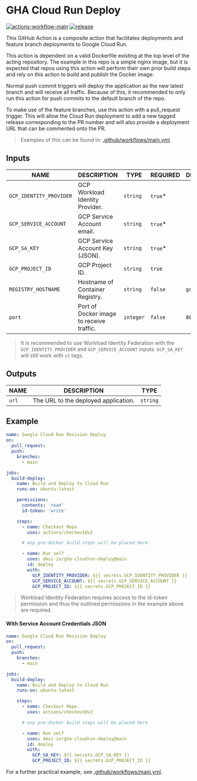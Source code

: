# GHA Cloud Run Deploy

[![actions-workflow-main][actions-workflow-main-badge]][actions-workflow-main]
[![release][release-badge]][release]

This GitHub Action is a composite action that facilitates deployments and feature branch deployments to Google Cloud Run.

This action is dependent on a valid Dockerfile existing at the top level of the acting repository. The example in this repo is a simple nginx image, but it is expected that repos using this action will perform their own prior build steps and rely on this action to build and publish the Docker image.

Normal push commit triggers will deploy the application as the new latest branch and will receive all traffic. Because of this, it recommended to only run this action for push commits to the default branch of the repo.

To make use of the feature branches, use this action with a pull_request trigger. This will allow the Cloud Run deployment to add a new tagged release corresponding to the PR number and will also provide a deployment URL that can be commented onto the PR.

> Examples of this can be found in: [.github/workflows/main.yml](.github/workflows/main.yml).

## Inputs

| NAME                    | DESCRIPTION                              | TYPE      | REQUIRED | DEFAULT  |
| ----------------------- | ---------------------------------------- | --------- | -------- | -------- |
| `GCP_IDENTITY_PROVIDER` | GCP Workload Identity Provider.          | `string`  | `true`\* |          |
| `GCP_SERVICE_ACCOUNT`   | GCP Service Account email.               | `string`  | `true`\* |          |
| `GCP_SA_KEY`            | GCP Service Account Key (JSON).          | `string`  | `true`\* |          |
| `GCP_PROJECT_ID`        | GCP Project ID.                          | `string`  | `true`   |          |
| `REGISTRY_HOSTNAME`     | Hostname of Container Registry.          | `string`  | `false`  | `gcr.io` |
| `port`                  | Port of Docker image to receive traffic. | `integer` | `false`  | `80`     |

> It is recommended to use Workload Identity Federation with the `GCP_IDENTITY_PROVIDER` and `GCP_SERVICE_ACCOUNT` inputs. `GCP_SA_KEY` will still work with `v1` tags.

## Outputs

| NAME  | DESCRIPTION                          | TYPE     |
| ----- | ------------------------------------ | -------- |
| `url` | The URL to the deployed application. | `string` |

## Example

```yaml
name: Google Cloud Run Revision Deploy
on:
  pull_request:
  push:
    branches:
      - main

jobs:
  build-deploy:
    name: Build and Deploy to Cloud Run
    runs-on: ubuntu-latest

    permissions:
      contents: 'read'
      id-token: 'write'

    steps:
      - name: Checkout Repo
        uses: actions/checkout@v2

      # any pre-docker build steps will be placed here

      - name: Run self
        uses: dmsi-io/gha-cloudrun-deploy@main
        id: deploy
        with:
          GCP_IDENTITY_PROVIDER: ${{ secrets.GCP_IDENTITY_PROVIDER }}
          GCP_SERVICE_ACCOUNT: ${{ secrets.GCP_SERVICE_ACCOUNT }}
          GCP_PROJECT_ID: ${{ secrets.GCP_PROJECT_ID }}
```

> Workload Identity Federation requires access to the id-token permission and thus the outlined permissions in the example above are required.

#### With Service Account Credentials JSON

```yaml
name: Google Cloud Run Revision Deploy
on:
  pull_request:
  push:
    branches:
      - main

jobs:
  build-deploy:
    name: Build and Deploy to Cloud Run
    runs-on: ubuntu-latest

    steps:
      - name: Checkout Repo
        uses: actions/checkout@v2

      # any pre-docker build steps will be placed here

      - name: Run self
        uses: dmsi-io/gha-cloudrun-deploy@main
        id: deploy
        with:
          GCP_SA_KEY: ${{ secrets.GCP_SA_KEY }}
          GCP_PROJECT_ID: ${{ secrets.GCP_PROJECT_ID }}
```

For a further practical example, see [.github/workflows/main.yml](.github/workflows/main.yml).

<!-- badge links -->

[actions-workflow-main]: https://github.com/dmsi-io/gha-cloudrun-deploy/actions/workflows/main.yml
[actions-workflow-main-badge]: https://img.shields.io/github/workflow/status/dmsi-io/gha-cloudrun-deploy/Google%20Cloud%20Run%20Revision%20Deploy?label=Google%20Cloud%20Run%20Revision%20Deploy&style=for-the-badge&logo=github
[release]: https://github.com/dmsi-io/gha-cloudrun-deploy/releases
[release-badge]: https://img.shields.io/github/v/release/dmsi-io/gha-cloudrun-deploy?style=for-the-badge&logo=github
